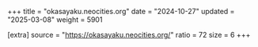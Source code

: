 +++
title = "okasayaku.neocities.org"
date = "2024-10-27"
updated = "2025-03-08"
weight = 5901

[extra]
source = "https://okasayaku.neocities.org/"
ratio = 72
size = 6
+++
